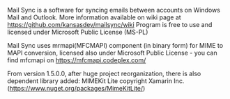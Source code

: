 Mail Sync is a software for syncing emails between accounts on Windows Mail and Outlook.
More information available on wiki page at https://github.com/kansasdev/mailsync/wiki
Program is free to use and licensed under Microsoft Public License (MS-PL)

Mail Sync uses mrmapi(MFCMAPI) component (in binary form) for MIME to MAPI conversion,
licensed also under Microsoft Public License - you can find mfcmapi on https://mfcmapi.codeplex.com/

From version 1.5.0.0, after huge project reorganization, there is also dependent library added:
MIMEKit Lite copyright Xamarin Inc. (https://www.nuget.org/packages/MimeKitLite/)

